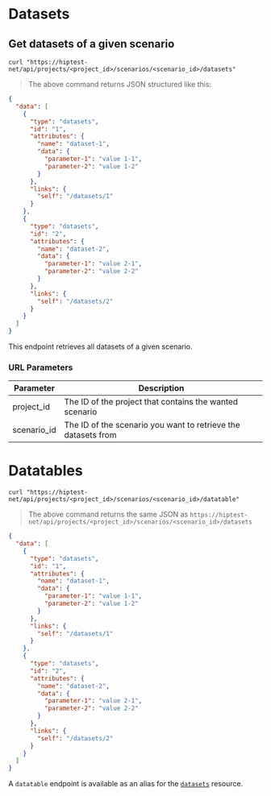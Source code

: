 # Datasets
## Get datasets of a given scenario

```shell
curl "https://hiptest-net/api/projects/<project_id>/scenarios/<scenario_id>/datasets"
```

> The above command returns JSON structured like this:

```json
{
  "data": [
    {
      "type": "datasets",
      "id": "1",
      "attributes": {
        "name": "dataset-1",
        "data": {
          "parameter-1": "value 1-1",
          "parameter-2": "value 1-2"
        }
      },
      "links": {
        "self": "/datasets/1"
      }
    },
    {
      "type": "datasets",
      "id": "2",
      "attributes": {
        "name": "dataset-2",
        "data": {
          "parameter-1": "value 2-1",
          "parameter-2": "value 2-2"
        }
      },
      "links": {
        "self": "/datasets/2"
      }
    }
  ]
}
```
This endpoint retrieves all datasets of a given scenario.

### URL Parameters

Parameter | Description
--------- | -----------
project_id | The ID of the project that contains the wanted scenario
scenario_id | The ID of the scenario you want to retrieve the datasets from

# Datatables

```shell
curl "https://hiptest-net/api/projects/<project_id>/scenarios/<scenario_id>/datatable"
```

> The above command returns the same JSON as `https://hiptest-net/api/projects/<project_id>/scenarios/<scenario_id>/datasets`

```json
{
  "data": [
    {
      "type": "datasets",
      "id": "1",
      "attributes": {
        "name": "dataset-1",
        "data": {
          "parameter-1": "value 1-1",
          "parameter-2": "value 1-2"
        }
      },
      "links": {
        "self": "/datasets/1"
      }
    },
    {
      "type": "datasets",
      "id": "2",
      "attributes": {
        "name": "dataset-2",
        "data": {
          "parameter-1": "value 2-1",
          "parameter-2": "value 2-2"
        }
      },
      "links": {
        "self": "/datasets/2"
      }
    }
  ]
}
```

A `datatable` endpoint is available as an alias for the [`datasets`](#datasets)
resource.
